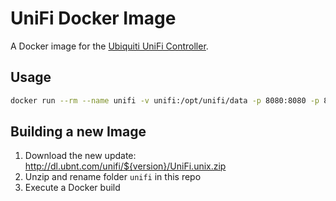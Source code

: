 # UniFi Docker Image

A Docker image for the [Ubiquiti UniFi Controller](https://www.ubnt.com).

## Usage

```bash
docker run --rm --name unifi -v unifi:/opt/unifi/data -p 8080:8080 -p 8443:8443 -p 8843:8843 -p 8880:8880 ipstatic/unifi:latest`
```

## Building a new Image

1. Download the new update: http://dl.ubnt.com/unifi/${version}/UniFi.unix.zip
2. Unzip and rename folder `unifi` in this repo
3. Execute a Docker build

